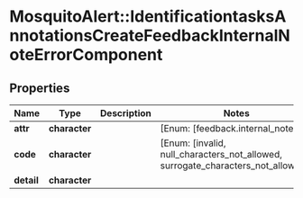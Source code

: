 # MosquitoAlert::IdentificationtasksAnnotationsCreateFeedbackInternalNoteErrorComponent


## Properties
Name | Type | Description | Notes
------------ | ------------- | ------------- | -------------
**attr** | **character** |  | [Enum: [feedback.internal_note]] 
**code** | **character** |  | [Enum: [invalid, null_characters_not_allowed, surrogate_characters_not_allowed]] 
**detail** | **character** |  | 


